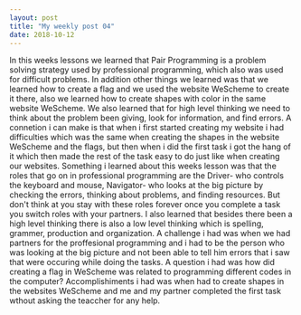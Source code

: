 ```yaml
---
layout: post
title: "My weekly post 04"
date: 2018-10-12
---
```



In this weeks lessons we learned that Pair Programming is a problem solving strategy used by professional programming, which also was used for difficult problems. In addition other things we learned was that we learned how to create a flag and we used the website WeScheme to create it there, also we learned how to create shapes with color in the same website WeScheme. We also learned that for high level thinking we need to think about the problem been giving, look for information, and find errors. A connetion i can make is that when i first started creating my website i had difficulties which was the same when creating the shapes in the website WeScheme and the flags, but then when i did the first task i got the hang of it which then made the rest of the task easy to do just like when creating our websites. Something i learned about this weeks lesson was that the roles that go on in professional programming are the Driver- who controls the keyboard and mouse, Navigator- who looks at the big picture by checking the errors, thinking about problems, and finding resources. But don't think at you stay with these roles forever once you complete a task you switch roles with your partners. I also learned that besides there been a high level thinking there is also a low level thinking which is spelling, grammer, production and organization. A challenge i had was when we had partners for the proffesional programming and i had to be the person who was looking at the big picture and not been able to tell him errors that i saw that were occuring while doing the tasks. A question i had was how did creating a flag in WeScheme was related to programming different codes in the computer? Accomplishiments i had was when had to create shapes in the websites WeScheme and me and my partner completed the first task wthout asking the teaccher for any help.
